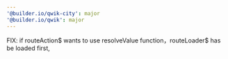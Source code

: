 ```yaml
---
'@builder.io/qwik-city': major
'@builder.io/qwik': major
---
```


FIX: if routeAction$ wants to use resolveValue function，routeLoader$ has be loaded first,
